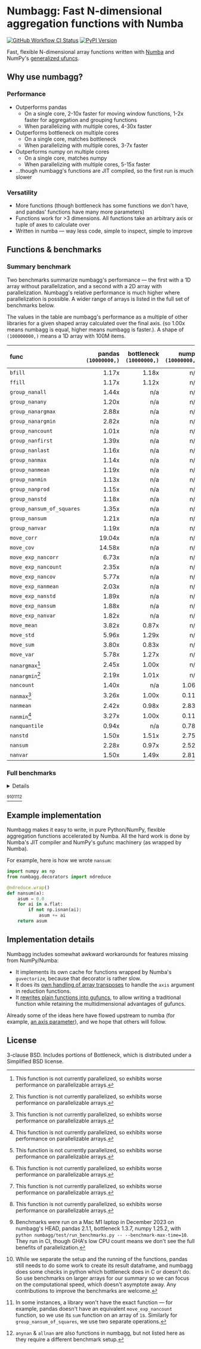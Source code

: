 # Numbagg: Fast N-dimensional aggregation functions with Numba

[![GitHub Workflow CI Status](https://img.shields.io/github/actions/workflow/status/numbagg/numbagg/test.yaml?branch=main&logo=github&style=for-the-badge)](https://github.com/numbagg/numbagg/actions/workflows/test.yaml)
[![PyPI Version](https://img.shields.io/pypi/v/numbagg?style=for-the-badge)](https://pypi.python.org/pypi/numbagg/)

Fast, flexible N-dimensional array functions written with
[Numba](https://github.com/numba/numba) and NumPy's [generalized
ufuncs](http://docs.scipy.org/doc/numpy/reference/c-api.generalized-ufuncs.html).

## Why use numbagg?

### Performance

- Outperforms pandas
  - On a single core, 2-10x faster for moving window functions, 1-2x faster for
    aggregation and grouping functions
  - When parallelizing with multiple cores, 4-30x faster
- Outperforms bottleneck on multiple cores
  - On a single core, matches bottleneck
  - When parallelizing with multiple cores, 3-7x faster
- Outperforms numpy on multiple cores
  - On a single core, matches numpy
  - When parallelizing with multiple cores, 5-15x faster
- ...though numbagg's functions are JIT compiled, so the first run is much slower

### Versatility

- More functions (though bottleneck has some functions we don't have, and pandas' functions
  have many more parameters)
- Functions work for >3 dimensions. All functions take an arbitrary axis or
  tuple of axes to calculate over
- Written in numba — way less code, simple to inspect, simple to improve

## Functions & benchmarks

### Summary benchmark

Two benchmarks summarize numbagg's performance — the first with a 1D array without
parallelization, and a second with a 2D array with parallelization. Numbagg's relative
performance is much higher where parallelization is possible. A wider range of arrays is
listed in the full set of benchmarks below.

The values in the table are numbagg's performance as a multiple of other libraries for a
given shaped array calculated over the final axis. (so 1.00x means numbagg is equal,
higher means numbagg is faster.). A shape of `(100000000,)` means a 1D array with 100M
items.

| func                      | pandas<br>`(10000000,)` | bottleneck<br>`(10000000,)` | numpy<br>`(10000000,)` | pandas<br>`(100, 100000)` | bottleneck<br>`(100, 100000)` | numpy<br>`(100, 100000)` |
| :------------------------ | ----------------------: | --------------------------: | ---------------------: | ------------------------: | ----------------------------: | -----------------------: |
| `bfill`                   |                   1.17x |                       1.18x |                    n/a |                    12.24x |                         4.36x |                      n/a |
| `ffill`                   |                   1.17x |                       1.12x |                    n/a |                    12.76x |                         4.34x |                      n/a |
| `group_nanall`            |                   1.44x |                         n/a |                    n/a |                    10.84x |                           n/a |                      n/a |
| `group_nanany`            |                   1.20x |                         n/a |                    n/a |                     5.25x |                           n/a |                      n/a |
| `group_nanargmax`         |                   2.88x |                         n/a |                    n/a |                     9.89x |                           n/a |                      n/a |
| `group_nanargmin`         |                   2.82x |                         n/a |                    n/a |                     9.96x |                           n/a |                      n/a |
| `group_nancount`          |                   1.01x |                         n/a |                    n/a |                     4.70x |                           n/a |                      n/a |
| `group_nanfirst`          |                   1.39x |                         n/a |                    n/a |                    11.80x |                           n/a |                      n/a |
| `group_nanlast`           |                   1.16x |                         n/a |                    n/a |                     5.36x |                           n/a |                      n/a |
| `group_nanmax`            |                   1.14x |                         n/a |                    n/a |                     5.22x |                           n/a |                      n/a |
| `group_nanmean`           |                   1.19x |                         n/a |                    n/a |                     5.64x |                           n/a |                      n/a |
| `group_nanmin`            |                   1.13x |                         n/a |                    n/a |                     5.26x |                           n/a |                      n/a |
| `group_nanprod`           |                   1.15x |                         n/a |                    n/a |                     4.95x |                           n/a |                      n/a |
| `group_nanstd`            |                   1.18x |                         n/a |                    n/a |                     5.03x |                           n/a |                      n/a |
| `group_nansum_of_squares` |                   1.35x |                         n/a |                    n/a |                     8.11x |                           n/a |                      n/a |
| `group_nansum`            |                   1.21x |                         n/a |                    n/a |                     5.95x |                           n/a |                      n/a |
| `group_nanvar`            |                   1.19x |                         n/a |                    n/a |                     5.65x |                           n/a |                      n/a |
| `move_corr`               |                  19.04x |                         n/a |                    n/a |                    92.48x |                           n/a |                      n/a |
| `move_cov`                |                  14.58x |                         n/a |                    n/a |                    71.61x |                           n/a |                      n/a |
| `move_exp_nancorr`        |                   6.73x |                         n/a |                    n/a |                    35.30x |                           n/a |                      n/a |
| `move_exp_nancount`       |                   2.35x |                         n/a |                    n/a |                    10.56x |                           n/a |                      n/a |
| `move_exp_nancov`         |                   5.77x |                         n/a |                    n/a |                    31.75x |                           n/a |                      n/a |
| `move_exp_nanmean`        |                   2.03x |                         n/a |                    n/a |                    11.07x |                           n/a |                      n/a |
| `move_exp_nanstd`         |                   1.89x |                         n/a |                    n/a |                    10.07x |                           n/a |                      n/a |
| `move_exp_nansum`         |                   1.88x |                         n/a |                    n/a |                     9.70x |                           n/a |                      n/a |
| `move_exp_nanvar`         |                   1.82x |                         n/a |                    n/a |                     9.71x |                           n/a |                      n/a |
| `move_mean`               |                   3.82x |                       0.87x |                    n/a |                    16.61x |                         4.01x |                      n/a |
| `move_std`                |                   5.96x |                       1.29x |                    n/a |                    24.52x |                         6.04x |                      n/a |
| `move_sum`                |                   3.80x |                       0.83x |                    n/a |                    15.95x |                         3.70x |                      n/a |
| `move_var`                |                   5.78x |                       1.27x |                    n/a |                    25.41x |                         5.85x |                      n/a |
| `nanargmax`[^5]           |                   2.45x |                       1.00x |                    n/a |                     2.16x |                         1.00x |                      n/a |
| `nanargmin`[^5]           |                   2.19x |                       1.01x |                    n/a |                     2.05x |                         1.02x |                      n/a |
| `nancount`                |                   1.40x |                         n/a |                  1.06x |                    11.00x |                           n/a |                    4.16x |
| `nanmax`[^5]              |                   3.26x |                       1.00x |                  0.11x |                     3.62x |                         3.24x |                    0.11x |
| `nanmean`                 |                   2.42x |                       0.98x |                  2.83x |                    13.58x |                         4.54x |                   13.13x |
| `nanmin`[^5]              |                   3.27x |                       1.00x |                  0.11x |                     3.62x |                         3.24x |                    0.11x |
| `nanquantile`             |                   0.94x |                         n/a |                  0.78x |                     5.45x |                           n/a |                    5.01x |
| `nanstd`                  |                   1.50x |                       1.51x |                  2.75x |                     8.29x |                         7.35x |                   13.27x |
| `nansum`                  |                   2.28x |                       0.97x |                  2.52x |                    17.71x |                         6.24x |                   16.05x |
| `nanvar`                  |                   1.50x |                       1.49x |                  2.81x |                     8.18x |                         6.97x |                   13.32x |

### Full benchmarks

<details>

| func                      |                  shape |      size | pandas | bottleneck |  numpy | numbagg | pandas_ratio | bottleneck_ratio | numpy_ratio | numbagg_ratio |
| :------------------------ | ---------------------: | --------: | -----: | ---------: | -----: | ------: | -----------: | ---------------: | ----------: | ------------: |
| `bfill`                   |                (1000,) |      1000 |    0ms |        0ms |    n/a |     0ms |        1.59x |            0.03x |         n/a |         1.00x |
|                           |            (10000000,) |  10000000 |   20ms |       20ms |    n/a |    17ms |        1.17x |            1.18x |         n/a |         1.00x |
|                           |          (100, 100000) |  10000000 |   57ms |       20ms |    n/a |     5ms |       12.24x |            4.36x |         n/a |         1.00x |
|                           | (10, 10, 10, 10, 1000) |  10000000 |    n/a |       21ms |    n/a |     5ms |          n/a |            4.40x |         n/a |         1.00x |
|                           |      (100, 1000, 1000) | 100000000 |    n/a |      248ms |    n/a |    44ms |          n/a |            5.70x |         n/a |         1.00x |
| `ffill`                   |                (1000,) |      1000 |    0ms |        0ms |    n/a |     0ms |        1.53x |            0.02x |         n/a |         1.00x |
|                           |            (10000000,) |  10000000 |   20ms |       19ms |    n/a |    17ms |        1.17x |            1.12x |         n/a |         1.00x |
|                           |          (100, 100000) |  10000000 |   56ms |       19ms |    n/a |     4ms |       12.76x |            4.34x |         n/a |         1.00x |
|                           | (10, 10, 10, 10, 1000) |  10000000 |    n/a |       19ms |    n/a |     4ms |          n/a |            4.33x |         n/a |         1.00x |
|                           |      (100, 1000, 1000) | 100000000 |    n/a |      219ms |    n/a |    42ms |          n/a |            5.25x |         n/a |         1.00x |
| `group_nanall`            |                (1000,) |      1000 |    0ms |        n/a |    n/a |     0ms |        1.79x |              n/a |         n/a |         1.00x |
|                           |            (10000000,) |  10000000 |   68ms |        n/a |    n/a |    47ms |        1.44x |              n/a |         n/a |         1.00x |
|                           |          (100, 100000) |  10000000 |   17ms |        n/a |    n/a |     2ms |       10.84x |              n/a |         n/a |         1.00x |
|                           | (10, 10, 10, 10, 1000) |  10000000 |    n/a |        n/a |    n/a |     1ms |          n/a |              n/a |         n/a |         1.00x |
| `group_nanany`            |                (1000,) |      1000 |    0ms |        n/a |    n/a |     0ms |        1.78x |              n/a |         n/a |         1.00x |
|                           |            (10000000,) |  10000000 |   68ms |        n/a |    n/a |    56ms |        1.20x |              n/a |         n/a |         1.00x |
|                           |          (100, 100000) |  10000000 |   18ms |        n/a |    n/a |     3ms |        5.25x |              n/a |         n/a |         1.00x |
|                           | (10, 10, 10, 10, 1000) |  10000000 |    n/a |        n/a |    n/a |     3ms |          n/a |              n/a |         n/a |         1.00x |
| `group_nanargmax`         |                (1000,) |      1000 |    1ms |        n/a |    n/a |     0ms |       17.60x |              n/a |         n/a |         1.00x |
|                           |            (10000000,) |  10000000 |  171ms |        n/a |    n/a |    59ms |        2.88x |              n/a |         n/a |         1.00x |
|                           |          (100, 100000) |  10000000 |   40ms |        n/a |    n/a |     4ms |        9.89x |              n/a |         n/a |         1.00x |
|                           | (10, 10, 10, 10, 1000) |  10000000 |    n/a |        n/a |    n/a |     4ms |          n/a |              n/a |         n/a |         1.00x |
| `group_nanargmin`         |                (1000,) |      1000 |    1ms |        n/a |    n/a |     0ms |       17.56x |              n/a |         n/a |         1.00x |
|                           |            (10000000,) |  10000000 |  166ms |        n/a |    n/a |    59ms |        2.82x |              n/a |         n/a |         1.00x |
|                           |          (100, 100000) |  10000000 |   41ms |        n/a |    n/a |     4ms |        9.96x |              n/a |         n/a |         1.00x |
|                           | (10, 10, 10, 10, 1000) |  10000000 |    n/a |        n/a |    n/a |     4ms |          n/a |              n/a |         n/a |         1.00x |
| `group_nancount`          |                (1000,) |      1000 |    0ms |        n/a |    n/a |     0ms |        1.68x |              n/a |         n/a |         1.00x |
|                           |            (10000000,) |  10000000 |   56ms |        n/a |    n/a |    55ms |        1.01x |              n/a |         n/a |         1.00x |
|                           |          (100, 100000) |  10000000 |   15ms |        n/a |    n/a |     3ms |        4.70x |              n/a |         n/a |         1.00x |
|                           | (10, 10, 10, 10, 1000) |  10000000 |    n/a |        n/a |    n/a |     3ms |          n/a |              n/a |         n/a |         1.00x |
| `group_nanfirst`          |                (1000,) |      1000 |    0ms |        n/a |    n/a |     0ms |        1.88x |              n/a |         n/a |         1.00x |
|                           |            (10000000,) |  10000000 |   63ms |        n/a |    n/a |    45ms |        1.39x |              n/a |         n/a |         1.00x |
|                           |          (100, 100000) |  10000000 |   15ms |        n/a |    n/a |     1ms |       11.80x |              n/a |         n/a |         1.00x |
|                           | (10, 10, 10, 10, 1000) |  10000000 |    n/a |        n/a |    n/a |     1ms |          n/a |              n/a |         n/a |         1.00x |
| `group_nanlast`           |                (1000,) |      1000 |    0ms |        n/a |    n/a |     0ms |        1.87x |              n/a |         n/a |         1.00x |
|                           |            (10000000,) |  10000000 |   62ms |        n/a |    n/a |    53ms |        1.16x |              n/a |         n/a |         1.00x |
|                           |          (100, 100000) |  10000000 |   15ms |        n/a |    n/a |     3ms |        5.36x |              n/a |         n/a |         1.00x |
|                           | (10, 10, 10, 10, 1000) |  10000000 |    n/a |        n/a |    n/a |     2ms |          n/a |              n/a |         n/a |         1.00x |
| `group_nanmax`            |                (1000,) |      1000 |    0ms |        n/a |    n/a |     0ms |        1.89x |              n/a |         n/a |         1.00x |
|                           |            (10000000,) |  10000000 |   66ms |        n/a |    n/a |    57ms |        1.14x |              n/a |         n/a |         1.00x |
|                           |          (100, 100000) |  10000000 |   17ms |        n/a |    n/a |     3ms |        5.22x |              n/a |         n/a |         1.00x |
|                           | (10, 10, 10, 10, 1000) |  10000000 |    n/a |        n/a |    n/a |     3ms |          n/a |              n/a |         n/a |         1.00x |
| `group_nanmean`           |                (1000,) |      1000 |    0ms |        n/a |    n/a |     0ms |        1.81x |              n/a |         n/a |         1.00x |
|                           |            (10000000,) |  10000000 |   67ms |        n/a |    n/a |    57ms |        1.19x |              n/a |         n/a |         1.00x |
|                           |          (100, 100000) |  10000000 |   19ms |        n/a |    n/a |     3ms |        5.64x |              n/a |         n/a |         1.00x |
|                           | (10, 10, 10, 10, 1000) |  10000000 |    n/a |        n/a |    n/a |     3ms |          n/a |              n/a |         n/a |         1.00x |
| `group_nanmin`            |                (1000,) |      1000 |    0ms |        n/a |    n/a |     0ms |        1.84x |              n/a |         n/a |         1.00x |
|                           |            (10000000,) |  10000000 |   66ms |        n/a |    n/a |    58ms |        1.13x |              n/a |         n/a |         1.00x |
|                           |          (100, 100000) |  10000000 |   17ms |        n/a |    n/a |     3ms |        5.26x |              n/a |         n/a |         1.00x |
|                           | (10, 10, 10, 10, 1000) |  10000000 |    n/a |        n/a |    n/a |     3ms |          n/a |              n/a |         n/a |         1.00x |
| `group_nanprod`           |                (1000,) |      1000 |    0ms |        n/a |    n/a |     0ms |        1.86x |              n/a |         n/a |         1.00x |
|                           |            (10000000,) |  10000000 |   63ms |        n/a |    n/a |    55ms |        1.15x |              n/a |         n/a |         1.00x |
|                           |          (100, 100000) |  10000000 |   16ms |        n/a |    n/a |     3ms |        4.95x |              n/a |         n/a |         1.00x |
|                           | (10, 10, 10, 10, 1000) |  10000000 |    n/a |        n/a |    n/a |     3ms |          n/a |              n/a |         n/a |         1.00x |
| `group_nanstd`            |                (1000,) |      1000 |    0ms |        n/a |    n/a |     0ms |        1.73x |              n/a |         n/a |         1.00x |
|                           |            (10000000,) |  10000000 |   70ms |        n/a |    n/a |    59ms |        1.18x |              n/a |         n/a |         1.00x |
|                           |          (100, 100000) |  10000000 |   20ms |        n/a |    n/a |     4ms |        5.03x |              n/a |         n/a |         1.00x |
|                           | (10, 10, 10, 10, 1000) |  10000000 |    n/a |        n/a |    n/a |     4ms |          n/a |              n/a |         n/a |         1.00x |
| `group_nansum`            |                (1000,) |      1000 |    0ms |        n/a |    n/a |     0ms |        1.89x |              n/a |         n/a |         1.00x |
|                           |            (10000000,) |  10000000 |   67ms |        n/a |    n/a |    56ms |        1.21x |              n/a |         n/a |         1.00x |
|                           |          (100, 100000) |  10000000 |   19ms |        n/a |    n/a |     3ms |        5.95x |              n/a |         n/a |         1.00x |
|                           | (10, 10, 10, 10, 1000) |  10000000 |    n/a |        n/a |    n/a |     3ms |          n/a |              n/a |         n/a |         1.00x |
| `group_nanvar`            |                (1000,) |      1000 |    0ms |        n/a |    n/a |     0ms |        1.71x |              n/a |         n/a |         1.00x |
|                           |            (10000000,) |  10000000 |   69ms |        n/a |    n/a |    58ms |        1.19x |              n/a |         n/a |         1.00x |
|                           |          (100, 100000) |  10000000 |   20ms |        n/a |    n/a |     4ms |        5.65x |              n/a |         n/a |         1.00x |
|                           | (10, 10, 10, 10, 1000) |  10000000 |    n/a |        n/a |    n/a |     3ms |          n/a |              n/a |         n/a |         1.00x |
| `group_nansum_of_squares` |                (1000,) |      1000 |    0ms |        n/a |    n/a |     0ms |        2.36x |              n/a |         n/a |         1.00x |
|                           |            (10000000,) |  10000000 |   75ms |        n/a |    n/a |    55ms |        1.35x |              n/a |         n/a |         1.00x |
|                           |          (100, 100000) |  10000000 |   26ms |        n/a |    n/a |     3ms |        8.11x |              n/a |         n/a |         1.00x |
|                           | (10, 10, 10, 10, 1000) |  10000000 |    n/a |        n/a |    n/a |     3ms |          n/a |              n/a |         n/a |         1.00x |
| `move_corr`               |                (1000,) |      1000 |    0ms |        n/a |    n/a |     0ms |       10.85x |              n/a |         n/a |         1.00x |
|                           |            (10000000,) |  10000000 |  909ms |        n/a |    n/a |    48ms |       19.04x |              n/a |         n/a |         1.00x |
|                           |          (100, 100000) |  10000000 |  869ms |        n/a |    n/a |     9ms |       92.48x |              n/a |         n/a |         1.00x |
|                           | (10, 10, 10, 10, 1000) |  10000000 |    n/a |        n/a |    n/a |     9ms |          n/a |              n/a |         n/a |         1.00x |
|                           |      (100, 1000, 1000) | 100000000 |    n/a |        n/a |    n/a |    79ms |          n/a |              n/a |         n/a |         1.00x |
| `move_cov`                |                (1000,) |      1000 |    0ms |        n/a |    n/a |     0ms |       10.05x |              n/a |         n/a |         1.00x |
|                           |            (10000000,) |  10000000 |  623ms |        n/a |    n/a |    43ms |       14.58x |              n/a |         n/a |         1.00x |
|                           |          (100, 100000) |  10000000 |  603ms |        n/a |    n/a |     8ms |       71.61x |              n/a |         n/a |         1.00x |
|                           | (10, 10, 10, 10, 1000) |  10000000 |    n/a |        n/a |    n/a |     8ms |          n/a |              n/a |         n/a |         1.00x |
|                           |      (100, 1000, 1000) | 100000000 |    n/a |        n/a |    n/a |    72ms |          n/a |              n/a |         n/a |         1.00x |
| `move_mean`               |                (1000,) |      1000 |    0ms |        0ms |    n/a |     0ms |        1.84x |            0.03x |         n/a |         1.00x |
|                           |            (10000000,) |  10000000 |  120ms |       27ms |    n/a |    31ms |        3.82x |            0.87x |         n/a |         1.00x |
|                           |          (100, 100000) |  10000000 |  113ms |       27ms |    n/a |     7ms |       16.61x |            4.01x |         n/a |         1.00x |
|                           | (10, 10, 10, 10, 1000) |  10000000 |    n/a |       27ms |    n/a |     7ms |          n/a |            3.96x |         n/a |         1.00x |
|                           |      (100, 1000, 1000) | 100000000 |    n/a |      296ms |    n/a |    58ms |          n/a |            5.08x |         n/a |         1.00x |
| `move_std`                |                (1000,) |      1000 |    0ms |        0ms |    n/a |     0ms |        2.21x |            0.08x |         n/a |         1.00x |
|                           |            (10000000,) |  10000000 |  178ms |       39ms |    n/a |    30ms |        5.96x |            1.29x |         n/a |         1.00x |
|                           |          (100, 100000) |  10000000 |  157ms |       39ms |    n/a |     6ms |       24.52x |            6.04x |         n/a |         1.00x |
|                           | (10, 10, 10, 10, 1000) |  10000000 |    n/a |       39ms |    n/a |     7ms |          n/a |            5.88x |         n/a |         1.00x |
|                           |      (100, 1000, 1000) | 100000000 |    n/a |      411ms |    n/a |    58ms |          n/a |            7.13x |         n/a |         1.00x |
| `move_sum`                |                (1000,) |      1000 |    0ms |        0ms |    n/a |     0ms |        1.81x |            0.02x |         n/a |         1.00x |
|                           |            (10000000,) |  10000000 |  121ms |       26ms |    n/a |    32ms |        3.80x |            0.83x |         n/a |         1.00x |
|                           |          (100, 100000) |  10000000 |  113ms |       26ms |    n/a |     7ms |       15.95x |            3.70x |         n/a |         1.00x |
|                           | (10, 10, 10, 10, 1000) |  10000000 |    n/a |       26ms |    n/a |     7ms |          n/a |            3.59x |         n/a |         1.00x |
|                           |      (100, 1000, 1000) | 100000000 |    n/a |      281ms |    n/a |    59ms |          n/a |            4.77x |         n/a |         1.00x |
| `move_var`                |                (1000,) |      1000 |    0ms |        0ms |    n/a |     0ms |        2.04x |            0.08x |         n/a |         1.00x |
|                           |            (10000000,) |  10000000 |  168ms |       37ms |    n/a |    29ms |        5.78x |            1.27x |         n/a |         1.00x |
|                           |          (100, 100000) |  10000000 |  161ms |       37ms |    n/a |     6ms |       25.41x |            5.85x |         n/a |         1.00x |
|                           | (10, 10, 10, 10, 1000) |  10000000 |    n/a |       37ms |    n/a |     6ms |          n/a |            5.85x |         n/a |         1.00x |
|                           |      (100, 1000, 1000) | 100000000 |    n/a |      398ms |    n/a |    56ms |          n/a |            7.07x |         n/a |         1.00x |
| `move_exp_nancorr`        |                (1000,) |      1000 |    0ms |        n/a |    n/a |     0ms |        7.27x |              n/a |         n/a |         1.00x |
|                           |            (10000000,) |  10000000 |  464ms |        n/a |    n/a |    69ms |        6.73x |              n/a |         n/a |         1.00x |
|                           |          (100, 100000) |  10000000 |  471ms |        n/a |    n/a |    13ms |       35.30x |              n/a |         n/a |         1.00x |
|                           | (10, 10, 10, 10, 1000) |  10000000 |    n/a |        n/a |    n/a |    13ms |          n/a |              n/a |         n/a |         1.00x |
|                           |      (100, 1000, 1000) | 100000000 |    n/a |        n/a |    n/a |   111ms |          n/a |              n/a |         n/a |         1.00x |
| `move_exp_nancount`       |                (1000,) |      1000 |    0ms |        n/a |    n/a |     0ms |        2.04x |              n/a |         n/a |         1.00x |
|                           |            (10000000,) |  10000000 |   77ms |        n/a |    n/a |    33ms |        2.35x |              n/a |         n/a |         1.00x |
|                           |          (100, 100000) |  10000000 |   69ms |        n/a |    n/a |     7ms |       10.56x |              n/a |         n/a |         1.00x |
|                           | (10, 10, 10, 10, 1000) |  10000000 |    n/a |        n/a |    n/a |     6ms |          n/a |              n/a |         n/a |         1.00x |
|                           |      (100, 1000, 1000) | 100000000 |    n/a |        n/a |    n/a |    59ms |          n/a |              n/a |         n/a |         1.00x |
| `move_exp_nancov`         |                (1000,) |      1000 |    0ms |        n/a |    n/a |     0ms |        7.07x |              n/a |         n/a |         1.00x |
|                           |            (10000000,) |  10000000 |  298ms |        n/a |    n/a |    52ms |        5.77x |              n/a |         n/a |         1.00x |
|                           |          (100, 100000) |  10000000 |  333ms |        n/a |    n/a |    10ms |       31.75x |              n/a |         n/a |         1.00x |
|                           | (10, 10, 10, 10, 1000) |  10000000 |    n/a |        n/a |    n/a |    10ms |          n/a |              n/a |         n/a |         1.00x |
|                           |      (100, 1000, 1000) | 100000000 |    n/a |        n/a |    n/a |    87ms |          n/a |              n/a |         n/a |         1.00x |
| `move_exp_nanmean`        |                (1000,) |      1000 |    0ms |        n/a |    n/a |     0ms |        1.40x |              n/a |         n/a |         1.00x |
|                           |            (10000000,) |  10000000 |   67ms |        n/a |    n/a |    33ms |        2.03x |              n/a |         n/a |         1.00x |
|                           |          (100, 100000) |  10000000 |   74ms |        n/a |    n/a |     7ms |       11.07x |              n/a |         n/a |         1.00x |
|                           | (10, 10, 10, 10, 1000) |  10000000 |    n/a |        n/a |    n/a |     7ms |          n/a |              n/a |         n/a |         1.00x |
|                           |      (100, 1000, 1000) | 100000000 |    n/a |        n/a |    n/a |    60ms |          n/a |              n/a |         n/a |         1.00x |
| `move_exp_nanstd`         |                (1000,) |      1000 |    0ms |        n/a |    n/a |     0ms |        2.33x |              n/a |         n/a |         1.00x |
|                           |            (10000000,) |  10000000 |   88ms |        n/a |    n/a |    46ms |        1.89x |              n/a |         n/a |         1.00x |
|                           |          (100, 100000) |  10000000 |   95ms |        n/a |    n/a |     9ms |       10.07x |              n/a |         n/a |         1.00x |
|                           | (10, 10, 10, 10, 1000) |  10000000 |    n/a |        n/a |    n/a |     9ms |          n/a |              n/a |         n/a |         1.00x |
|                           |      (100, 1000, 1000) | 100000000 |    n/a |        n/a |    n/a |    78ms |          n/a |              n/a |         n/a |         1.00x |
| `move_exp_nansum`         |                (1000,) |      1000 |    0ms |        n/a |    n/a |     0ms |        1.36x |              n/a |         n/a |         1.00x |
|                           |            (10000000,) |  10000000 |   62ms |        n/a |    n/a |    33ms |        1.88x |              n/a |         n/a |         1.00x |
|                           |          (100, 100000) |  10000000 |   71ms |        n/a |    n/a |     7ms |        9.70x |              n/a |         n/a |         1.00x |
|                           | (10, 10, 10, 10, 1000) |  10000000 |    n/a |        n/a |    n/a |     6ms |          n/a |              n/a |         n/a |         1.00x |
|                           |      (100, 1000, 1000) | 100000000 |    n/a |        n/a |    n/a |    60ms |          n/a |              n/a |         n/a |         1.00x |
| `move_exp_nanvar`         |                (1000,) |      1000 |    0ms |        n/a |    n/a |     0ms |        1.40x |              n/a |         n/a |         1.00x |
|                           |            (10000000,) |  10000000 |   77ms |        n/a |    n/a |    42ms |        1.82x |              n/a |         n/a |         1.00x |
|                           |          (100, 100000) |  10000000 |   84ms |        n/a |    n/a |     9ms |        9.71x |              n/a |         n/a |         1.00x |
|                           | (10, 10, 10, 10, 1000) |  10000000 |    n/a |        n/a |    n/a |     9ms |          n/a |              n/a |         n/a |         1.00x |
|                           |      (100, 1000, 1000) | 100000000 |    n/a |        n/a |    n/a |    73ms |          n/a |              n/a |         n/a |         1.00x |
| `nanargmax`[^5]           |                (1000,) |      1000 |    0ms |        0ms |    n/a |     0ms |       13.07x |            0.21x |         n/a |         1.00x |
|                           |            (10000000,) |  10000000 |   31ms |       12ms |    n/a |    12ms |        2.45x |            1.00x |         n/a |         1.00x |
|                           |          (100, 100000) |  10000000 |   28ms |       13ms |    n/a |    13ms |        2.16x |            1.00x |         n/a |         1.00x |
|                           | (10, 10, 10, 10, 1000) |  10000000 |    n/a |       13ms |    n/a |    13ms |          n/a |            1.05x |         n/a |         1.00x |
|                           |      (100, 1000, 1000) | 100000000 |    n/a |      133ms |    n/a |   127ms |          n/a |            1.05x |         n/a |         1.00x |
| `nanargmin`[^5]           |                (1000,) |      1000 |    0ms |        0ms |    n/a |     0ms |       12.72x |            0.21x |         n/a |         1.00x |
|                           |            (10000000,) |  10000000 |   27ms |       13ms |    n/a |    12ms |        2.19x |            1.01x |         n/a |         1.00x |
|                           |          (100, 100000) |  10000000 |   26ms |       13ms |    n/a |    12ms |        2.05x |            1.02x |         n/a |         1.00x |
|                           | (10, 10, 10, 10, 1000) |  10000000 |    n/a |       13ms |    n/a |    13ms |          n/a |            1.05x |         n/a |         1.00x |
|                           |      (100, 1000, 1000) | 100000000 |    n/a |      135ms |    n/a |   129ms |          n/a |            1.05x |         n/a |         1.00x |
| `nancount`                |                (1000,) |      1000 |    0ms |        n/a |    0ms |     0ms |        2.24x |              n/a |       0.05x |         1.00x |
|                           |            (10000000,) |  10000000 |    5ms |        n/a |    4ms |     3ms |        1.40x |              n/a |       1.06x |         1.00x |
|                           |          (100, 100000) |  10000000 |    9ms |        n/a |    3ms |     1ms |       11.00x |              n/a |       4.16x |         1.00x |
|                           | (10, 10, 10, 10, 1000) |  10000000 |    n/a |        n/a |    4ms |     1ms |          n/a |              n/a |       3.58x |         1.00x |
|                           |      (100, 1000, 1000) | 100000000 |    n/a |        n/a |   45ms |     7ms |          n/a |              n/a |       6.74x |         1.00x |
| `nanmax`[^5]              |                (1000,) |      1000 |    0ms |        0ms |    0ms |     0ms |        8.21x |            0.21x |       0.38x |         1.00x |
|                           |            (10000000,) |  10000000 |   41ms |       12ms |    1ms |    13ms |        3.26x |            1.00x |       0.11x |         1.00x |
|                           |          (100, 100000) |  10000000 |   45ms |       41ms |    1ms |    13ms |        3.62x |            3.24x |       0.11x |         1.00x |
|                           | (10, 10, 10, 10, 1000) |  10000000 |    n/a |       40ms |    1ms |    12ms |          n/a |            3.31x |       0.12x |         1.00x |
|                           |      (100, 1000, 1000) | 100000000 |    n/a |      402ms |   15ms |   121ms |          n/a |            3.31x |       0.12x |         1.00x |
| `nanmean`                 |                (1000,) |      1000 |    0ms |        0ms |    0ms |     0ms |        1.32x |            0.02x |       0.20x |         1.00x |
|                           |            (10000000,) |  10000000 |   23ms |        9ms |   27ms |    10ms |        2.42x |            0.98x |       2.83x |         1.00x |
|                           |          (100, 100000) |  10000000 |   28ms |        9ms |   27ms |     2ms |       13.58x |            4.54x |      13.13x |         1.00x |
|                           | (10, 10, 10, 10, 1000) |  10000000 |    n/a |        9ms |   27ms |     2ms |          n/a |            4.56x |      13.69x |         1.00x |
|                           |      (100, 1000, 1000) | 100000000 |    n/a |       91ms |  310ms |    17ms |          n/a |            5.39x |      18.39x |         1.00x |
| `nanmin`[^5]              |                (1000,) |      1000 |    0ms |        0ms |    0ms |     0ms |        8.09x |            0.21x |       0.38x |         1.00x |
|                           |            (10000000,) |  10000000 |   41ms |       12ms |    1ms |    13ms |        3.27x |            1.00x |       0.11x |         1.00x |
|                           |          (100, 100000) |  10000000 |   45ms |       41ms |    1ms |    13ms |        3.62x |            3.24x |       0.11x |         1.00x |
|                           | (10, 10, 10, 10, 1000) |  10000000 |    n/a |       40ms |    1ms |    12ms |          n/a |            3.28x |       0.12x |         1.00x |
|                           |      (100, 1000, 1000) | 100000000 |    n/a |      401ms |   15ms |   122ms |          n/a |            3.30x |       0.12x |         1.00x |
| `nanquantile`             |                (1000,) |      1000 |    0ms |        n/a |    0ms |     0ms |        1.46x |              n/a |       0.57x |         1.00x |
|                           |            (10000000,) |  10000000 |  186ms |        n/a |  155ms |   198ms |        0.94x |              n/a |       0.78x |         1.00x |
|                           |          (100, 100000) |  10000000 |  197ms |        n/a |  181ms |    36ms |        5.45x |              n/a |       5.01x |         1.00x |
|                           | (10, 10, 10, 10, 1000) |  10000000 |    n/a |        n/a |  425ms |    34ms |          n/a |              n/a |      12.50x |         1.00x |
|                           |      (100, 1000, 1000) | 100000000 |    n/a |        n/a | 4254ms |   331ms |          n/a |              n/a |      12.85x |         1.00x |
| `nanstd`                  |                (1000,) |      1000 |    0ms |        0ms |    0ms |     0ms |        1.06x |            0.06x |       0.46x |         1.00x |
|                           |            (10000000,) |  10000000 |   29ms |       29ms |   53ms |    19ms |        1.50x |            1.51x |       2.75x |         1.00x |
|                           |          (100, 100000) |  10000000 |   33ms |       29ms |   53ms |     4ms |        8.29x |            7.35x |      13.27x |         1.00x |
|                           | (10, 10, 10, 10, 1000) |  10000000 |    n/a |       28ms |   55ms |     4ms |          n/a |            7.25x |      14.43x |         1.00x |
|                           |      (100, 1000, 1000) | 100000000 |    n/a |      294ms |  600ms |    37ms |          n/a |            8.02x |      16.35x |         1.00x |
| `nansum`                  |                (1000,) |      1000 |    0ms |        0ms |    0ms |     0ms |        1.28x |            0.02x |       0.08x |         1.00x |
|                           |            (10000000,) |  10000000 |   22ms |        9ms |   24ms |    10ms |        2.28x |            0.97x |       2.52x |         1.00x |
|                           |          (100, 100000) |  10000000 |   27ms |        9ms |   24ms |     2ms |       17.71x |            6.24x |      16.05x |         1.00x |
|                           | (10, 10, 10, 10, 1000) |  10000000 |    n/a |        9ms |   25ms |     1ms |          n/a |            6.05x |      16.66x |         1.00x |
|                           |      (100, 1000, 1000) | 100000000 |    n/a |       90ms |  282ms |    13ms |          n/a |            6.71x |      21.07x |         1.00x |
| `nanvar`                  |                (1000,) |      1000 |    0ms |        0ms |    0ms |     0ms |        1.08x |            0.06x |       0.45x |         1.00x |
|                           |            (10000000,) |  10000000 |   28ms |       28ms |   53ms |    19ms |        1.50x |            1.49x |       2.81x |         1.00x |
|                           |          (100, 100000) |  10000000 |   33ms |       28ms |   54ms |     4ms |        8.18x |            6.97x |      13.32x |         1.00x |
|                           | (10, 10, 10, 10, 1000) |  10000000 |    n/a |       28ms |   56ms |     4ms |          n/a |            7.13x |      14.28x |         1.00x |
|                           |      (100, 1000, 1000) | 100000000 |    n/a |      281ms |  601ms |    32ms |          n/a |            8.71x |      18.65x |         1.00x |

</details>

[^1][^2][^3][^4]

[^1]:
    Benchmarks were run on a Mac M1 laptop in December 2023 on numbagg's HEAD,
    pandas 2.1.1, bottleneck 1.3.7, numpy 1.25.2, with `python
numbagg/test/run_benchmarks.py -- --benchmark-max-time=10`. They run in CI,
    though GHA's low CPU count means we don't see the full benefits of
    parallelization.

[^2]:
    While we separate the setup and the running of the functions, pandas still
    needs to do some work to create its result dataframe, and numbagg does some
    checks in python which bottleneck does in C or doesn't do. So use benchmarks
    on larger arrays for our summary so we can focus on the computational speed,
    which doesn't asymptote away. Any contributions to improve the benchmarks are
    welcome.

[^3]:
    In some instances, a library won't have the exact function — for example,
    pandas doesn't have an equivalent `move_exp_nancount` function, so we use
    its `sum` function on an array of `1`s. Similarly for
    `group_nansum_of_squares`, we use two separate operations.

[^4]:
    `anynan` & `allnan` are also functions in numbagg, but not listed here as they
    require a different benchmark setup.

[^5]:
    This function is not currently parallelized, so exhibits worse performance
    on parallelizable arrays.

## Example implementation

Numbagg makes it easy to write, in pure Python/NumPy, flexible aggregation
functions accelerated by Numba. All the hard work is done by Numba's JIT
compiler and NumPy's gufunc machinery (as wrapped by Numba).

For example, here is how we wrote `nansum`:

```python
import numpy as np
from numbagg.decorators import ndreduce

@ndreduce.wrap()
def nansum(a):
    asum = 0.0
    for ai in a.flat:
        if not np.isnan(ai):
            asum += ai
    return asum
```

## Implementation details

Numbagg includes somewhat awkward workarounds for features missing from
NumPy/Numba:

- It implements its own cache for functions wrapped by Numba's
  `guvectorize`, because that decorator is rather slow.
- It does its [own handling of array
  transposes](https://github.com/numbagg/numbagg/blob/e166adae94b3be35497dcdc22772026df75af253/numbagg/decorators.py#L170-L181)
  to handle the `axis` argument in reduction functions.
- It [rewrites plain functions into
  gufuncs](https://github.com/numbagg/numbagg/blob/e166adae94b3be35497dcdc22772026df75af253/numbagg/transform.py),
  to allow writing a traditional function while retaining the multidimensional advantages of
  gufuncs.

Already some of the ideas here have flowed upstream to numba (for example, [an
axis parameter](https://github.com/numpy/numpy/issues/5197)), and we hope
that others will follow.

## License

3-clause BSD. Includes portions of Bottleneck, which is distributed under a
Simplified BSD license.
